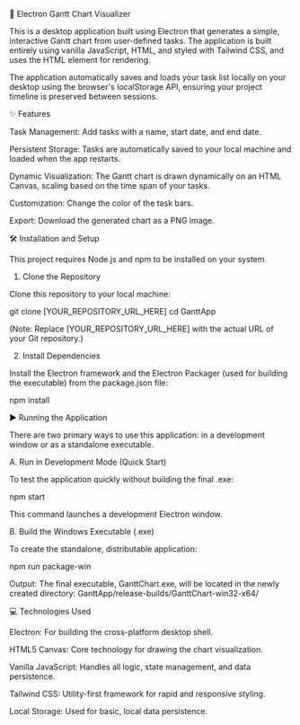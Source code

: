📅 Electron Gantt Chart Visualizer

This is a desktop application built using Electron that generates a simple, interactive Gantt chart from user-defined tasks. The application is built entirely using vanilla JavaScript, HTML, and styled with Tailwind CSS, and uses the HTML <canvas> element for rendering.

The application automatically saves and loads your task list locally on your desktop using the browser's localStorage API, ensuring your project timeline is preserved between sessions.

✨ Features

Task Management: Add tasks with a name, start date, and end date.

Persistent Storage: Tasks are automatically saved to your local machine and loaded when the app restarts.

Dynamic Visualization: The Gantt chart is drawn dynamically on an HTML Canvas, scaling based on the time span of your tasks.

Customization: Change the color of the task bars.

Export: Download the generated chart as a PNG image.

🛠️ Installation and Setup

This project requires Node.js and npm to be installed on your system.

1. Clone the Repository

Clone this repository to your local machine:

git clone [YOUR_REPOSITORY_URL_HERE]
cd GanttApp


(Note: Replace [YOUR_REPOSITORY_URL_HERE] with the actual URL of your Git repository.)

2. Install Dependencies

Install the Electron framework and the Electron Packager (used for building the executable) from the package.json file:

npm install


▶️ Running the Application

There are two primary ways to use this application: in a development window or as a standalone executable.

A. Run in Development Mode (Quick Start)

To test the application quickly without building the final .exe:

npm start


This command launches a development Electron window.

B. Build the Windows Executable (.exe)

To create the standalone, distributable application:

npm run package-win


Output: The final executable, GanttChart.exe, will be located in the newly created directory: GanttApp/release-builds/GanttChart-win32-x64/

💻 Technologies Used

Electron: For building the cross-platform desktop shell.

HTML5 Canvas: Core technology for drawing the chart visualization.

Vanilla JavaScript: Handles all logic, state management, and data persistence.

Tailwind CSS: Utility-first framework for rapid and responsive styling.

Local Storage: Used for basic, local data persistence.

